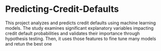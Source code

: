 # Predicting-Credit-Defaults
This project analyzes and predicts credit defaults using machine learning models. The study examines significant explanatory variables impacting credit default probabilities and validates their importance through hypothesis testing. Then, it uses those features to fine tune many models and retun the best one
